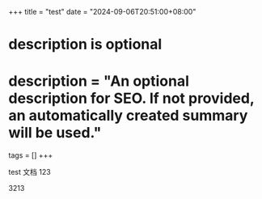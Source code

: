 +++
title = "test"
date = "2024-09-06T20:51:00+08:00"

#
# description is optional
#
# description = "An optional description for SEO. If not provided, an automatically created summary will be used."

tags = []
+++

test
文档
123

3213
